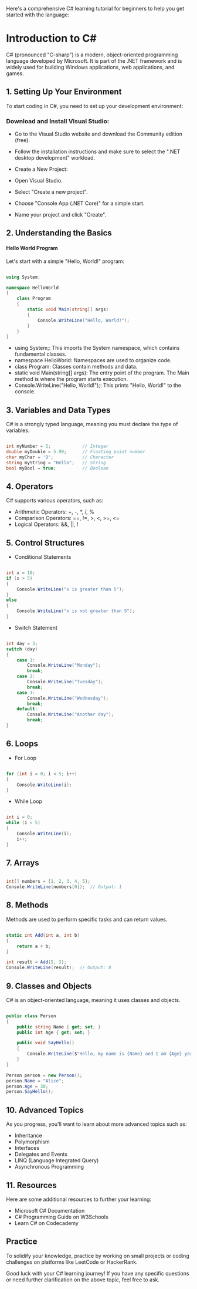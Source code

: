 Here's a comprehensive C# learning tutorial for beginners to help you get started with the language:

# Introduction to C#
C# (pronounced "C-sharp") is a modern, object-oriented programming language developed by Microsoft. It is part of the .NET framework and is widely used for building Windows applications, web applications, and games. 

## 1. Setting Up Your Environment
To start coding in C#, you need to set up your development environment:

### Download and Install Visual Studio:

- Go to the Visual Studio website and download the Community edition (free).
- Follow the installation instructions and make sure to select the ".NET desktop development" workload.
- Create a New Project:

- Open Visual Studio.
- Select "Create a new project".
- Choose "Console App (.NET Core)" for a simple start.
- Name your project and click "Create".

## 2. Understanding the Basics
#### Hello World Program
Let's start with a simple "Hello, World!" program:

```csharp

using System;

namespace HelloWorld
{
    class Program
    {
        static void Main(string[] args)
        {
            Console.WriteLine("Hello, World!");
        }
    }
}
```
- using System;: This imports the System namespace, which contains fundamental classes.
- namespace HelloWorld: Namespaces are used to organize code.
- class Program: Classes contain methods and data.
- static void Main(string[] args): The entry point of the program. The Main method is where the program starts execution.
- Console.WriteLine("Hello, World!");: This prints "Hello, World!" to the console.

## 3. Variables and Data Types
C# is a strongly typed language, meaning you must declare the type of variables.

```csharp

int myNumber = 5;            // Integer
double myDouble = 5.99;      // Floating point number
char myChar = 'D';           // Character
string myString = "Hello";   // String
bool myBool = true;          // Boolean
```

## 4. Operators
C# supports various operators, such as:

- Arithmetic Operators: +, -, *, /, %
- Comparison Operators: ==, !=, >, <, >=, <=
- Logical Operators: &&, ||, !

## 5. Control Structures
- Conditional Statements
```csharp

int x = 10;
if (x > 5)
{
    Console.WriteLine("x is greater than 5");
}
else
{
    Console.WriteLine("x is not greater than 5");
}
```

- Switch Statement

```csharp

int day = 3;
switch (day)
{
    case 1:
        Console.WriteLine("Monday");
        break;
    case 2:
        Console.WriteLine("Tuesday");
        break;
    case 3:
        Console.WriteLine("Wednesday");
        break;
    default:
        Console.WriteLine("Another day");
        break;
}
```
## 6. Loops
- For Loop
```csharp

for (int i = 0; i < 5; i++)
{
    Console.WriteLine(i);
}
```

- While Loop
```csharp

int i = 0;
while (i < 5)
{
    Console.WriteLine(i);
    i++;
}
```

## 7. Arrays
```csharp

int[] numbers = {1, 2, 3, 4, 5};
Console.WriteLine(numbers[0]);  // Output: 1
```

## 8. Methods
Methods are used to perform specific tasks and can return values.

```csharp

static int Add(int a, int b)
{
    return a + b;
}

int result = Add(5, 3);
Console.WriteLine(result);  // Output: 8
```

## 9. Classes and Objects
C# is an object-oriented language, meaning it uses classes and objects.

```csharp

public class Person
{
    public string Name { get; set; }
    public int Age { get; set; }

    public void SayHello()
    {
        Console.WriteLine($"Hello, my name is {Name} and I am {Age} years old.");
    }
}

Person person = new Person();
person.Name = "Alice";
person.Age = 30;
person.SayHello();
```

## 10. Advanced Topics
As you progress, you'll want to learn about more advanced topics such as:

- Inheritance
- Polymorphism
- Interfaces
- Delegates and Events
- LINQ (Language Integrated Query)
- Asynchronous Programming

## 11. Resources
Here are some additional resources to further your learning:

- Microsoft C# Documentation
- C# Programming Guide on W3Schools
- Learn C# on Codecademy

## Practice
To solidify your knowledge, practice by working on small projects or coding challenges on platforms like LeetCode or HackerRank.

Good luck with your C# learning journey! If you have any specific questions or need further clarification on the above topic, feel free to ask.
